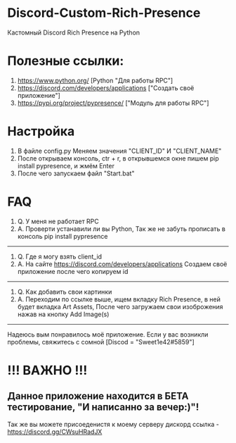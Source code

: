# Discord-Custom-Rich-Presence
Кастомный Discord Rich Presence на Python

# Полезные ссылки:

1. https://www.python.org/                        [Python "Для работы RPC"]
2. https://discord.com/developers/applications    ["Создать своё приложение"]
3. https://pypi.org/project/pypresence/           ["Модуль для работы RPC"]

# Настройка 

1. В файле config.py Меняем значения "CLIENT_ID" И "CLIENT_NAME"
2. После открываем консоль, ctr + r, в открывшемся окне пишем pip install pypresence, и жмём Enter
3. После чего запускаем файл "Start.bat"

# FAQ

1. Q. У меня не работает RPC
2. A. Проверти устанавили ли вы Python, Так же не забуть прописать в консоль pip install pypresence
-------------------------------------------------------------------------------------------------------------------------------------------------------------
1. Q. Где я могу взять client_id 
2. A. На сайте https://discord.com/developers/applications Создаем своё приложение после чего копируем id
-------------------------------------------------------------------------------------------------------------------------------------------------------------
1. Q. Как добавить свои картинки
2. A. Переходим по ссылке выше, ищем вкладку Rich Presence, в ней будет вкладка Art Assets, После чего загружаем свои изоброжения нажав на кнопку Add Image(s)
-------------------------------------------------------------------------------------------------------------------------------------------------------------
Надеюсь вым понравилось моё приложение. Если у вас возникли проблемы, свяжитесь с сомной [Discod = "Sweet1e42#5859"]

# !!! ВАЖНО !!!
Данное приложение находится в БЕТА тестирование, "И написанно за вечер:)"!
-------------------------------------------------------------------------------------------------------------------------------------------------------------
Так же вы можете присоеденистя к моему серверу дискорд ссылка - https://discord.gg/CWsuHRadJX
